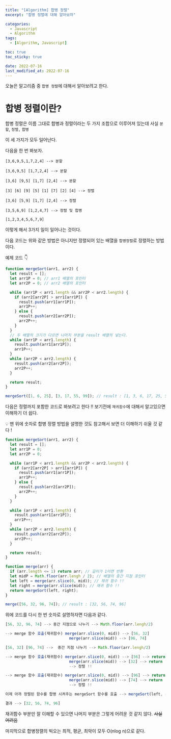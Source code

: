```yaml
---
title: "[Algorithm] 합병 정렬"
excerpt: "합병 정렬에 대해 알아보자"

categories:
  - Javascript
  - Algorithm
tags:
  - [Algorithm, Javascript]

toc: true
toc_sticky: true

date: 2022-07-16
last_modified_at: 2022-07-16
---
```


오늘은 알고리즘 중 `합병 정렬`에 대해서 알아보려고 한다.

# 합병 정렬이란?

합병 정렬은 이름 그대로 합병과 정렬이라는 두 가지 조합으로 이루어져 있는데 사실 `분할`, `정렬,` `합병`

이 세 가지가 모두 일어난다.

다음을 한 번 봐보자.

```
[3,6,9,5,1,7,2,4] --> 분할

[3,6,9,5] [1,7,2,4] --> 분할

[3,6] [9,5] [1,7] [2,4] --> 분할

[3] [6] [9] [5] [1] [7] [2] [4] --> 정렬

[3,6] [5,9] [1,7] [2,4] --> 정렬

[3,5,6,9] [1,2,4,7] --> 정렬 및 합병

[1,2,3,4,5,6,7,9]
```

이렇게 해서 3가지 일이 일어나는 것이다.

다음 코드는 위와 같은 방법은 아니지만 정렬되어 있는 배열을 `합병정렬`로 정렬하는 방법이다.

예제 코드 👇

```javascript
function mergeSort(arr1, arr2) {
  let result = [];
  let arr1P = 0; // arr1 배열의 포인터
  let arr2P = 0; // arr2 배열의 포인터

  while (arr1P < arr1.length && arr2P < arr2.length) {
    if (arr2[arr2P] > arr1[arr1P]) {
      result.push(arr1[arr1P]);
      arr1P++;
    } else {
      result.push(arr2[arr2P]);
      arr2P++;
    }
  }
  // 두 배열의 크기가 다르면 나머지 부분을 result 배열의 넣는다.
  while (arr1P < arr1.length) {
    result.push(arr1[arr1P]);
    arr1P++;
  }
  while (arr2P < arr2.length) {
    result.push(arr2[arr2P]);
    arr2P++;
  }

  return result;
}

mergeSort([1, 6, 25], [3, 17, 55, 99]); // result : [1, 3, 6, 17, 25, 55, 99]
```

다음은 정렬까지 포함한 코드로 봐보려고 한다 !! 보기전에 `재귀함수`에 대해서 알고있으면 이해하기 더 쉽다.

💡 맨 위에 숫자로 합병 정렬 방법을 설명한 것도 참고해서 보면 더 이해하기 쉬울 것 같다 !

```javascript
function mergeSort(arr1, arr2) {
  let result = [];
  let arr1P = 0;
  let arr2P = 0;

  while (arr1P < arr1.length && arr2P < arr2.length) {
    if (arr2[arr2P] > arr1[arr1P]) {
      result.push(arr1[arr1P]);
      arr1P++;
    } else {
      result.push(arr2[arr2P]);
      arr2P++;
    }
  }

  while (arr1P < arr1.length) {
    result.push(arr1[arr1P]);
    arr1P++;
  }
  while (arr2P < arr2.length) {
    result.push(arr2[arr2P]);
    arr2P++;
  }

  return result;
}

function merge(arr) {
  if (arr.length <= 1) return arr; // 길이가 1이면 반환
  let midP = Math.floor(arr.lengh / 2); // 배열의 중간 지점 포인터
  let left = merge(arr.slice(0, mid)); // 재귀 함수 !!
  let right = merge(arr.slice(mid)); // 재귀 함수 !!
  return mergeSort(left, right);
}

merge([56, 32, 96, 74]); // result : [32, 56, 74, 96]
```

위에 코드를 다시 한 번 숫자로 설명하자면 다음과 같다.

```javascript
[56, 32, 96, 74] --> 중간 지점으로 나누기 --> Math.floor(arr.lengh/2)

--> merge 함수 호출(재귀함수) merge(arr.slice(0, mid)) --> [56, 32]
                            merge(arr.slice(mid)) --> [96, 74]

[56, 32] [96, 74] -->  중간 지점 나누기 --> Math.floor(arr.lengh/2)

--> merge 함수 호출(재귀함수) merge(arr.slice(0, mid)) --> [56] --> return
                            merge(arr.slice(mid)) --> [32] --> return
                            --> 정렬 !!

--> merge 함수 호출(재귀함수) merge(arr.slice(0, mid)) --> [96] --> return
                            merge(arr.slice(mid)) --> [74] --> return
                            --> 정렬 !!

이제 아까 정렬된 함수를 합병 시켜주는 mergeSort 함수를 호출 --> mergeSort(left, right)

결과 --> [32, 56, 74, 96]
```

재귀함수 부분만 잘 이해할 수 있으면 나머지 부분은 그렇게 어려운 것 같지 않다. ~~사실 어려움~~

마지막으로 합병정렬의 빅오는 최적, 평균, 최악이 모두 O(nlog n)으로 같다.

